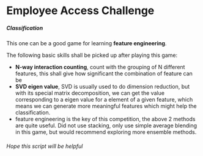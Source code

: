 # Employee Access Challenge
##### Classification
This one can be a good game for learning **feature engineering**.

The following basic skills shall be picked up after playing this game:
* **N-way interaction counting**, count with the grouping of N different features, this shall give how significant the combination of feature can be
* **SVD eigen value**, SVD is usually used to do dimension reduction, but with its special matrix decomposition, we can get the value corresponding to a eigen value for a element of a given feature, which means we can generate more meaningful features which might help the classification.
* feature engineering is the key of this competition, the above 2 methods are quite useful. Did not use stacking, only use simple average blending in this game, but would recommend exploring more ensemble methods.
###### Hope this script will be helpful
